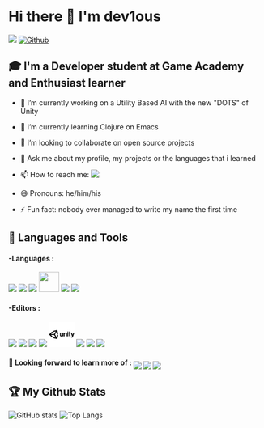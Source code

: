 # Hi there 👋 I'm dev1ous

![](https://visitor-badge.laobi.icu/badge?page_id=dev1ous.dev1ous)
[![Github](https://img.shields.io/github/followers/dev1ous?label=Follow&style=social)](https://github.com/dev1ous)

## :mortar_board: I'm a Developer student at Game Academy and Enthusiast learner

- 🔭 I’m currently working on a Utility Based AI with the new "DOTS" of Unity <p align="center">
- 🌱 I’m currently learning Clojure on Emacs <p align="center">
- 👯 I’m looking to collaborate on open source projects <p align="center">
- 💬 Ask me about my profile, my projects or the languages that i learned <p align="center">
- 📫 How to reach me: [<img align="top" widht="30px" height="30px" src="https://github.com/serendatapy/serendatapy/raw/main/assets/icons8-linkedin-circled.gif" />](https://www.linkedin.com/in/grégoire-faltrauer-b50b82228) <p align="center">
- 😄 Pronouns: he/him/his <p align="center">
- ⚡ Fun fact: nobody ever managed to write my name the first time

## :school_satchel: Languages and Tools

#### -Languages :
<img width="50px" src="https://iconape.com/wp-content/png_logo_vector/c.png" /> <img width="50px" src="https://raw.githubusercontent.com/yurijserrano/Github-Profile-Readme-Logos/master/programming%20languages/c%2B%2B.svg" /> <img width="50px" src="https://raw.githubusercontent.com/yurijserrano/Github-Profile-Readme-Logos/master/programming%20languages/c.svg" />
  <img width="40px" height="40px" src="https://upload.wikimedia.org/wikipedia/commons/5/5d/Clojure_logo.svg" />
<img width="40px" src="https://camo.githubusercontent.com/ee7c2a37b02913fa0c8391d5ac4902336333e57dde7ab47ace2fb2e01ed1682e/68747470733a2f2f7777772e7068702e6e65742f696d616765732f6c6f676f732f6e65772d7068702d6c6f676f2e737667" />  <img width="40px" src="https://upload.wikimedia.org/wikipedia/fr/thumb/6/62/MySQL.svg/1200px-MySQL.svg.png" />
#### -Editors :
<img width="40px" src="https://raw.githubusercontent.com/yurijserrano/Github-Profile-Readme-Logos/master/text%20editors/atom.svg" /> <img width="40px" src="https://upload.wikimedia.org/wikipedia/commons/thumb/0/08/EmacsIcon.svg/1024px-EmacsIcon.svg.png" /> <img width="40px" src= "https://upload.wikimedia.org/wikipedia/commons/thumb/9/9f/Vimlogo.svg/2044px-Vimlogo.svg.png" /> <img width="50px" src="https://raw.githubusercontent.com/yurijserrano/Github-Profile-Readme-Logos/master/cloud/github.svg" /> <img width="50px" src="https://raw.githubusercontent.com/github/explore/80688e429a7d4ef2fca1e82350fe8e3517d3494d/topics/unity/unity.png" />  <img width="50px" src="https://camo.githubusercontent.com/f9c6fd1bc8ce0f2179b9d13b6aa0ba35b501a426896dfc3f19c6b6cc12d28682/68747470733a2f2f6669727374636f6e747269627574696f6e732e6769746875622e696f2f6173736574732f6775692d746f6f6c2d7475746f7269616c732f736f75726365747265652d6d61636f732d7475746f7269616c2f736f75726365747265652d6c6f676f2e706e67" /> <img width="50px" src="https://upload.wikimedia.org/wikipedia/commons/5/5f/Visual_Studio_Logo_%282013-2017%29.svg" /> <img width="50px" src="https://upload.wikimedia.org/wikipedia/commons/thumb/a/ae/Github-desktop-logo-symbol.svg/1024px-Github-desktop-logo-symbol.svg.png" />

#### 🌱 Looking forward to learn more of : <img align="middle" width="30px" src="https://upload.wikimedia.org/wikipedia/commons/thumb/2/20/UE_Logo_Black_Centered.svg/1200px-UE_Logo_Black_Centered.svg.png" /> <img align="middle" width="80px" src="https://encrypted-tbn0.gstatic.com/images?q=tbn:ANd9GcRqTW54nK2vddD26X8Rz0bvBOkPMZCIGY5fHSFsoHUxRBoAHxnMTYtBhXEbWO0djFpgnZY&usqp=CAU" /> <img align="middle" width="80px" src="https://cdn.icon-icons.com/icons2/2699/PNG/512/perforce_logo_icon_170858.png" />

## :trophy: My Github Stats

![GitHub stats](https://github-readme-stats.vercel.app/api?username=dev1ous&show_icons=true&theme=algolia)
![Top Langs](https://github-readme-stats.vercel.app/api/top-langs/?username=dev1ous&theme=algolia)

